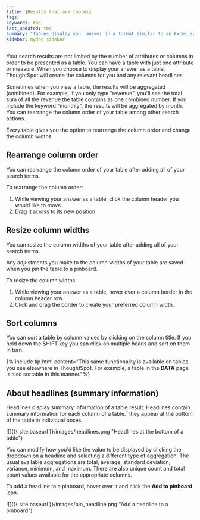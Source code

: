 ```yaml
---
title: [Results that are tables]
tags:
keywords: tbd
last_updated: tbd
summary: "Tables display your answer in a format similar to an Excel spreadsheet."
sidebar: mydoc_sidebar
---
```

Your search results are not limited by the number of attributes or columns in order to be presented as a table. You can have a table with just one attribute or measure. When you choose to display your answer as a table, ThoughtSpot will create the columns for you and any relevant headlines.

Sometimes when you view a table, the results will be aggregated (combined). For example, if you only type "revenue", you'll see the total sum of all the revenue the table contains as one combined number. If you include the keyword "monthly", the results will be aggregated by month.
You can rearrange the column order of your table among other search actions.

Every table gives you the option to rearrange the column order and change the column widths.

## Rearrange column order

You can rearrange the column order of your table after adding all of your search terms.

To rearrange the column order:

1. While viewing your answer as a table, click the column header you would like to move.
2. Drag it across to its new position.

## Resize column widths

You can resize the column widths of your table after adding all of your search terms.

Any adjustments you make to the column widths of your table are saved when you pin the table to a pinboard.

To resize the column widths:

1. While viewing your answer as a table, hover over a column border in the column header row.
2. Click and drag the border to create your preferred column width.

## Sort columns

You can sort a table by column values by clicking on the column title. If you
hold down the SHIFT key you can click on multiple heads and sort on them in
turn.

{% include tip.html content="This same functionality is available on tables you see elsewhere in ThoughtSpot.
For example, a table in the **DATA** page is also sortable in this manner."%}

## About headlines (summary information)

Headlines display summary information of a table result. Headlines contain summary information for each column of a table. They appear at the bottom of the table in individual boxes.

 ![]({{ site.baseurl }}/images/headlines.png "Headlines at the bottom of a table")

You can modify how you'd like the value to be displayed by clicking the dropdown on a headline and selecting a different type of aggregation. The usual available aggregations are total, average, standard deviation, variance, minimum, and maximum. There are also unique count and total count values available for the appropriate columns.

To add a headline to a pinboard, hover over it and click the **Add to pinboard** icon.

 ![]({{ site.baseurl }}/images/pin_headline.png "Add a headline to a pinboard")
